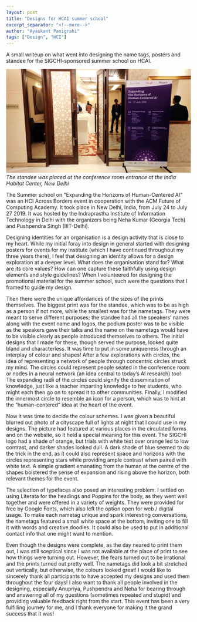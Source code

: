 ```yaml
---
layout: post
title: "Designs for HCAI summer school"
excerpt_separator: "<!--more-->"
author: "Ayaskant Panigrahi"
tags: ["Design", "HCI"]
---
```


A small writeup on what went into designing the name tags, posters and standee for the SIGCHI-sponsored summer school on HCAI.

<!--more-->

![Standee at the summer school](/assets/images/sigchi-summer-school-hcai-standee.jpg)
*The standee was placed at the conference room entrance at the India Habitat Center, New Delhi*

The Summer school on "Expanding the Horizons of Human-Centered AI" was an HCI Across Borders event in cooperation with the ACM Future of Computing Academy. It took place in New Delhi, India, from July 24 to July 27 2019. It was hosted by the Indraprastha Institute of Information Technology in Delhi with the organizers being Neha Kumar (Georgia Tech) and Pushpendra Singh (IIIT-Delhi).

Designing identities for an organisation is a design activity that is close to my heart. While my initial foray into design in general started with designing posters for events for my institute (which I have continued throughout my three years there), I feel that designing an identity allows for a design exploration at a deeper level. What does the organisation stand for? What are its core values? How can one capture these faithfully using design elements and style guidelines? When I volunteered for designing the promotional material for the summer school, such were the questions that I framed to guide my design.

Then there were the unique affordances of the sizes of the prints themselves. The biggest print was for the standee, which was to be as high as a person if not more, while the smallest was for the nametags. They were meant to serve different purposes; the standee had all the speakers’ names along with the event name and logos, the podium poster was to be visible as the speakers gave their talks and the name on the nametags would have to be visible clearly as people introduced themselves to others. The initial designs that I made for these, though served the purpose, looked quite bland and characterless. It was time to put in some uniqueness through an interplay of colour and shapes!
After a few explorations with circles, the idea of representing a network of people through concentric circles struck my mind. The circles could represent people seated in the conference room or nodes in a neural network (an idea central to today’s AI research) too! The expanding radii of the circles could signify the dissemination of knowledge, just like a teacher imparting knowledge to her students, who might each then go on to spread it to other communities. Finally, I modified the innermost circle to resemble an icon for a person, which was to hint at the “human-centered” idea at the heart of the event.

Now it was time to decide the colour schemes. I was given a beautiful blurred out photo of a cityscape full of lights at night that I could use in my designs. The picture had featured at various places in the circulated forms and on the website, so it held a special meaning for this event. The SIGCHI logo had a shade of orange, but trials with white text over orange led to low contrast, and darker shades looked dull. A dark shade of blue seemed to do the trick in the end, as it could also represent space and horizons with the circles representing stars while providing ample contrast when paired with white text. A simple gradient emanating from the human at the centre of the shapes bolstered the sense of expansion and rising above the horizon, both relevant themes for the event.

The selection of typefaces also posed an interesting problem. I settled on using Literata for the headings and Poppins for the body, as they went well together and were offered in a variety of weights. They were provided for free by Google Fonts, which also left the option open for web / digital usage.
To make each nametag unique and spark interesting conversations, the nametags featured a small white space at the bottom, inviting one to fill it with words and creative doodles. It could also be used to put in additional contact info that one might want to mention.

Even though the designs were complete, as the day neared to print them out, I was still sceptical since I was not available at the place of print to see how things were turning out. However, the fears turned out to be irrational and the prints turned out pretty well. The nametags did look a bit stretched out vertically, but otherwise, the colours looked great! I would like to sincerely thank all participants to have accepted my designs and used them throughout the four days! I also want to thank all people involved in the designing, especially Anupriya, Pushpendra and Neha for bearing through and answering all of my questions (sometimes repeated and stupid) and providing valuable feedback right from the start. This event has been a very fulfilling journey for me, and I thank everyone for making it the grand success that it was!